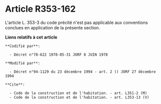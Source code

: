 # Article R353-162

L'article L. 353-3 du code précité n'est pas applicable aux conventions conclues en application de la présente section.

**Liens relatifs à cet article**

	**Codifié par**:

	  - Décret n°78-622 1978-05-31 JORF 8 JUIN 1978

	**Modifié par**:

	  - Décret n°94-1129 du 23 décembre 1994 - art. 2 () JORF 27 décembre 1994

	**Cite**:

	  - Code de la construction et de l'habitation. - art. L351-2 (M)
	  - Code de la construction et de l'habitation. - art. L353-13 (V)

